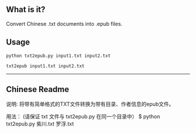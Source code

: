## What is it?

Convert Chinese .txt documents into .epub files. 

## Usage

`python txt2epub.py input1.txt input2.txt`

`txt2epub input1.txt input2.txt`


---

## Chinese  Readme

说明:
    将带有简单格式的TXT文件转换为带有目录、作者信息的epub文件。

用法：
    (请保证 txt 文件与 txt2epub.py 在同一个目录中）
    $ python txt2epub.py  紫川.txt  罗浮.txt
